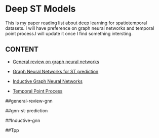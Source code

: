 # Deep ST Models

This is [my](https://Kaimaoge.github.io/) paper reading list about deep learning for spatiotemporal datasets. I will have preference on graph neural networks and temporal point process.I will update it once I find something intersting.

## CONTENT

- [General review on graph neural networks](##general-review-gnn)
- [Graph Neural Networks for ST prediction](##gnn-st-prediction)
- [Inductive Graph Neural Networks](##Inductive-gnn)

- [Temporal Point Process](##Tpp)

##general-review-gnn

##gnn-st-prediction

##Inductive-gnn

##Tpp
